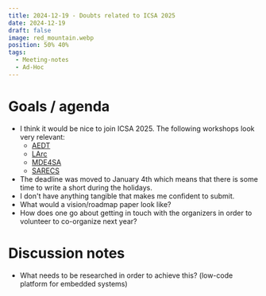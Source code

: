 ```yaml
---
title: 2024-12-19 - Doubts related to ICSA 2025
date: 2024-12-19
draft: false
image: red_mountain.webp
position: 50% 40%
tags:
  - Meeting-notes
  - Ad-Hoc
---
```


# Goals / agenda

- I think it would be nice to join ICSA 2025. The following workshops look very relevant:
	- [AEDT](https://conf.researchr.org/info/icsa-2025/AEDT)
	- [LArc](https://conf.researchr.org/info/icsa-2025/LArc)
	- [MDE4SA](https://conf.researchr.org/info/icsa-2025/MDE4SA)
	- [SARECS](https://conf.researchr.org/info/icsa-2025/SARECS)
- The deadline was moved to January 4th which means that there is some time to write a short during the holidays.
- I don't have anything tangible that makes me confident to submit.
- What would a vision/roadmap paper look like?
- How does one go about getting in touch with the organizers in order to volunteer to co-organize next year?

# Discussion notes

- What needs to be researched in order to achieve this? (low-code platform for embedded systems)